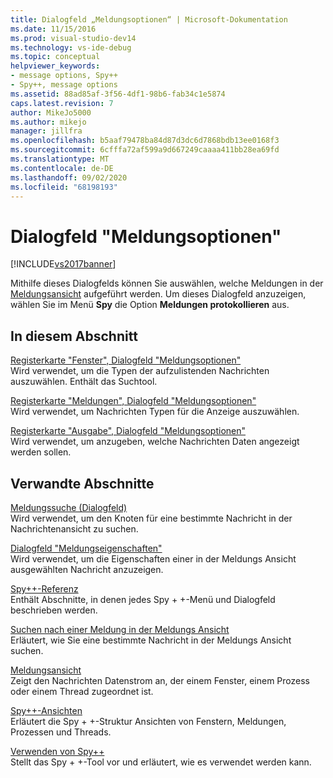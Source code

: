 ```yaml
---
title: Dialogfeld „Meldungsoptionen“ | Microsoft-Dokumentation
ms.date: 11/15/2016
ms.prod: visual-studio-dev14
ms.technology: vs-ide-debug
ms.topic: conceptual
helpviewer_keywords:
- message options, Spy++
- Spy++, message options
ms.assetid: 88ad85af-3f56-4df1-98b6-fab34c1e5874
caps.latest.revision: 7
author: MikeJo5000
ms.author: mikejo
manager: jillfra
ms.openlocfilehash: b5aaf79478ba84d87d3dc6d7868bdb13ee0168f3
ms.sourcegitcommit: 6cfffa72af599a9d667249caaaa411bb28ea69fd
ms.translationtype: MT
ms.contentlocale: de-DE
ms.lasthandoff: 09/02/2020
ms.locfileid: "68198193"
---
```

# <a name="message-options-dialog-box"></a>Dialogfeld "Meldungsoptionen"
[!INCLUDE[vs2017banner](../includes/vs2017banner.md)]

Mithilfe dieses Dialogfelds können Sie auswählen, welche Meldungen in der [Meldungsansicht](../debugger/messages-view.md) aufgeführt werden. Um dieses Dialogfeld anzuzeigen, wählen Sie im Menü **Spy** die Option **Meldungen protokollieren** aus.  
  
## <a name="in-this-section"></a>In diesem Abschnitt  
 [Registerkarte "Fenster", Dialogfeld "Meldungsoptionen"](../debugger/windows-tab-message-options-dialog-box.md)  
 Wird verwendet, um die Typen der aufzulistenden Nachrichten auszuwählen. Enthält das Suchtool.  
  
 [Registerkarte "Meldungen", Dialogfeld "Meldungsoptionen"](../debugger/messages-tab-message-options-dialog-box.md)  
 Wird verwendet, um Nachrichten Typen für die Anzeige auszuwählen.  
  
 [Registerkarte "Ausgabe", Dialogfeld "Meldungsoptionen"](../debugger/output-tab-message-options-dialog-box.md)  
 Wird verwendet, um anzugeben, welche Nachrichten Daten angezeigt werden sollen.  
  
## <a name="related-sections"></a>Verwandte Abschnitte  
 [Meldungssuche (Dialogfeld)](../debugger/message-search-dialog-box.md)  
 Wird verwendet, um den Knoten für eine bestimmte Nachricht in der Nachrichtenansicht zu suchen.  
  
 [Dialogfeld "Meldungseigenschaften"](../debugger/message-properties-dialog-box.md)  
 Wird verwendet, um die Eigenschaften einer in der Meldungs Ansicht ausgewählten Nachricht anzuzeigen.  
  
 [Spy++-Referenz](../debugger/spy-increment-reference.md)  
 Enthält Abschnitte, in denen jedes Spy + +-Menü und Dialogfeld beschrieben werden.  
  
 [Suchen nach einer Meldung in der Meldungs Ansicht](../debugger/how-to-search-for-a-message-in-messages-view.md)  
 Erläutert, wie Sie eine bestimmte Nachricht in der Meldungs Ansicht suchen.  
  
 [Meldungsansicht](../debugger/messages-view.md)  
 Zeigt den Nachrichten Datenstrom an, der einem Fenster, einem Prozess oder einem Thread zugeordnet ist.  
  
 [Spy++-Ansichten](../debugger/spy-increment-views.md)  
 Erläutert die Spy + +-Struktur Ansichten von Fenstern, Meldungen, Prozessen und Threads.  
  
 [Verwenden von Spy++](../debugger/using-spy-increment.md)  
 Stellt das Spy + +-Tool vor und erläutert, wie es verwendet werden kann.
